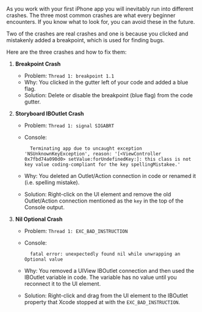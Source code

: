 As you work with your first iPhone app you will inevitably run into different crashes. The three most common crashes are what every beginner encounters. If you know what to look for, you can avoid these in the future.

Two of the crashes are real crashes and one is because you clicked and mistakenly added a breakpoint, which is used for finding bugs.

Here are the three crashes and how to fix them: 

1. **Breakpoint Crash**
	
	* Problem: `Thread 1: breakpoint 1.1`
	* Why: You clicked in the gutter left of your code and added a blue flag.
	* Solution: Delete or disable the breakpoint (blue flag) from the code gutter.
	
2. **Storyboard IBOutlet Crash**

	* Problem: `Thread 1: signal SIGABRT`
	* Console:
			
			Terminating app due to uncaught exception 'NSUnknownKeyException', reason: '[<ViewController 0x7fbd74a090d0> setValue:forUndefinedKey:]: this class is not key value coding-compliant for the key spellingMistakee.'

	* Why: You deleted an Outlet/Action connection in code or renamed it (i.e. spelling mistake).
	* Solution: Right-click on the UI element and remove the old Outlet/Action connection mentioned as the `key` in the top of the Console output.
 
3. **Nil Optional Crash**

	* Problem: `Thread 1: EXC_BAD_INSTRUCTION`
	* Console: 
			
			fatal error: unexpectedly found nil while unwrapping an Optional value
			
	* Why: You removed a UIView IBOutlet connection and then used the IBOutlet variable in code. The variable has no value until you reconnect it to the UI element.
	* Solution: Right-click and drag from the UI element to the IBOutlet property that Xcode stopped at with the `EXC_BAD_INSTRUCTION`. 